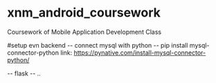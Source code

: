 # xnm_android_coursework
Coursework of Mobile Application Development Class

#setup evn backend
-- connect mysql with python --
pip install mysql-connector-python
link: https://pynative.com/install-mysql-connector-python/

-- flask --
..
